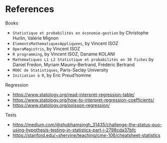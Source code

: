 # References

Books

* ``Statistique et probabilités en économie-gestion`` by Christophe Hurlin, Valérie Mignon
* ``ElementsMathematiquesAppliquees``, by Vincent ISOZ
* ``OperaMagistris``, by Vincent ISOZ
* ``R programming``, by Vincent ISOZ, Daname KOLANI
* ``Mathématiques L1 L2 Statistique et probabilités en 30 fiches`` by Daniel Fredon, Myriam Maumy-Bertrand, Frédéric Bertrand
* ``MOOC de Statistiques``, Paris-Saclay University
* ``Initiation à R``, by Eric Preud’homme

Regression

* <https://www.statology.org/read-interpret-regression-table/>
* <https://www.statology.org/how-to-interpret-regression-coefficients/>
* <https://www.statology.org/poisson-regression/>

Tests

* <https://medium.com/@shubhamsingh_31435/challenge-the-status-quo-using-hypothesis-testing-in-statistics-part-i-2798cda37bfc>
* <https://stanford.edu/~shervine/teaching/cme-106/cheatsheet-statistics>